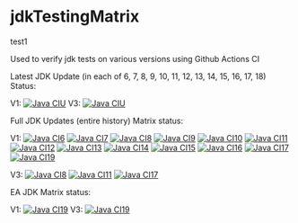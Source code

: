 # jdkTestingMatrix

test1

Used to verify jdk tests on various versions using Github Actions CI

Latest JDK Update (in each of 6, 7, 8, 9, 10, 11, 12, 13, 14, 15, 16, 17, 18) Status:

V1:
[![Java CIU](https://github.com/giltene/jdkTestingMatrix/workflows/Latest_JDK_Updates/badge.svg)](https://github.com/giltene/jdkTestingMatrix/actions)
V3:
[![Java CIU](https://github.com/giltene/jdkTestingMatrix/workflows/Latest_JDK_UpdatesV3/badge.svg)](https://github.com/giltene/jdkTestingMatrix/actions)

Full JDK Updates (entire history) Matrix status:

V1:
[![Java CI6](https://github.com/giltene/jdkTestingMatrix/workflows/Java6/badge.svg)](https://github.com/giltene/jdkTestingMatrix/actions)
[![Java CI7](https://github.com/giltene/jdkTestingMatrix/workflows/Java7/badge.svg)](https://github.com/giltene/jdkTestingMatrix/actions)
[![Java CI8](https://github.com/giltene/jdkTestingMatrix/workflows/Java8/badge.svg)](https://github.com/giltene/jdkTestingMatrix/actions)
[![Java CI9](https://github.com/giltene/jdkTestingMatrix/workflows/Java9/badge.svg)](https://github.com/giltene/jdkTestingMatrix/actions)
[![Java CI10](https://github.com/giltene/jdkTestingMatrix/workflows/Java10/badge.svg)](https://github.com/giltene/jdkTestingMatrix/actions)
[![Java CI11](https://github.com/giltene/jdkTestingMatrix/workflows/Java11/badge.svg)](https://github.com/giltene/jdkTestingMatrix/actions)
[![Java CI12](https://github.com/giltene/jdkTestingMatrix/workflows/Java12/badge.svg)](https://github.com/giltene/jdkTestingMatrix/actions)
[![Java CI13](https://github.com/giltene/jdkTestingMatrix/workflows/Java13/badge.svg)](https://github.com/giltene/jdkTestingMatrix/actions)
[![Java CI14](https://github.com/giltene/jdkTestingMatrix/workflows/Java14/badge.svg)](https://github.com/giltene/jdkTestingMatrix/actions)
[![Java CI15](https://github.com/giltene/jdkTestingMatrix/workflows/Java15/badge.svg)](https://github.com/giltene/jdkTestingMatrix/actions)
[![Java CI16](https://github.com/giltene/jdkTestingMatrix/workflows/Java16/badge.svg)](https://github.com/giltene/jdkTestingMatrix/actions)
[![Java CI17](https://github.com/giltene/jdkTestingMatrix/workflows/Java17/badge.svg)](https://github.com/giltene/jdkTestingMatrix/actions)
[![Java CI19](https://github.com/giltene/jdkTestingMatrix/workflows/Java18/badge.svg)](https://github.com/giltene/jdkTestingMatrix/actions)

V3:
[![Java CI8](https://github.com/giltene/jdkTestingMatrix/workflows/Java8v3/badge.svg)](https://github.com/giltene/jdkTestingMatrix/actions)
[![Java CI11](https://github.com/giltene/jdkTestingMatrix/workflows/Java11v3/badge.svg)](https://github.com/giltene/jdkTestingMatrix/actions)
[![Java CI17](https://github.com/giltene/jdkTestingMatrix/workflows/Java17v3/badge.svg)](https://github.com/giltene/jdkTestingMatrix/actions)

EA JDK Matrix status:

V1:
[![Java CI19](https://github.com/giltene/jdkTestingMatrix/workflows/Java19/badge.svg)](https://github.com/giltene/jdkTestingMatrix/actions)
V3:
[![Java CI19](https://github.com/giltene/jdkTestingMatrix/workflows/Java19v3/badge.svg)](https://github.com/giltene/jdkTestingMatrix/actions)
